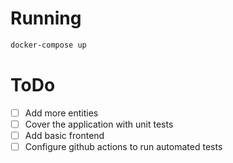 # Running
```bash
docker-compose up
```

# ToDo
- [ ] Add more entities
- [ ] Cover the application with unit tests
- [ ] Add basic frontend
- [ ] Configure github actions to run automated tests
